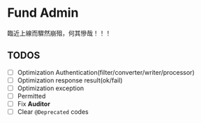 # Fund Admin

臨近上線而驟然崩殂，何其慘哉！！！

## TODOS

- [ ] Optimization Authentication(filter/converter/writer/processor)
- [ ] Optimization response result(ok/fail)
- [ ] Optimization exception
- [ ] Permitted
- [ ] Fix **Auditor**
- [ ] Clear `@Deprecated` codes
